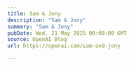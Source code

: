 ```yaml
---
title: Sam & Jony
description: "Sam & Jony"
summary: "Sam & Jony"
pubDate: Wed, 21 May 2025 00:00:00 GMT
source: OpenAI Blog
url: https://openai.com/sam-and-jony

---
```


